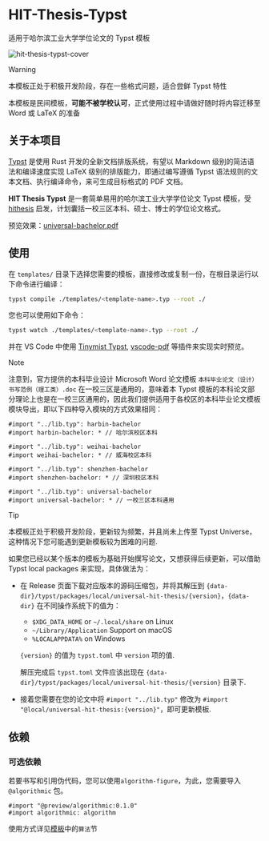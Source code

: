 # HIT-Thesis-Typst

适用于哈尔滨工业大学学位论文的 Typst 模板

![hit-thesis-typst-cover](https://vonbrank-images.oss-cn-hangzhou.aliyuncs.com/20240426-HIT-Thesis-Typst/hit-thesis-typst-development-cover-01.jpg)

> [!WARNING]
> 本模板正处于积极开发阶段，存在一些格式问题，适合尝鲜 Typst 特性
> 
> 本模板是民间模板，**可能不被学校认可**，正式使用过程中请做好随时将内容迁移至 Word 或 LaTeX 的准备

## 关于本项目

[Typst](https://typst.app/) 是使用 Rust 开发的全新文档排版系统，有望以 Markdown 级别的简洁语法和编译速度实现 LaTeX 级别的排版能力，即通过编写遵循 Typst 语法规则的文本文档、执行编译命令，来可生成目标格式的 PDF 文档。

**HIT Thesis Typst** 是一套简单易用的哈尔滨工业大学学位论文 Typst 模板，受 [hithesis](https://github.com/hithesis/hithesis) 启发，计划囊括一校三区本科、硕士、博士的学位论文格式。

预览效果：[universal-bachelor.pdf](https://github.com/chosertech/HIT-Thesis-Typst/blob/build/universal-bachelor.pdf)

## 使用

在 `templates/` 目录下选择您需要的模板，直接修改或复制一份，在根目录运行以下命令进行编译：

```sh
typst compile ./templates/<template-name>.typ --root ./
```

您也可以使用如下命令：

```sh
typst watch ./templates/<template-name>.typ --root ./
```

并在 VS Code 中使用 [Tinymist Typst](https://marketplace.visualstudio.com/items?itemName=nvarner.typst-lsp), [vscode-pdf](https://marketplace.visualstudio.com/items?itemName=tomoki1207.pdf) 等插件来实现实时预览。

> [!NOTE]
> 注意到，官方提供的本科毕业设计 Microsoft Word 论文模板 `本科毕业论文（设计）书写范例（理工类）.doc` 在一校三区是通用的，意味着本 Typst 模板的本科论文部分理论上也是在一校三区通用的，因此我们提供适用于各校区的本科毕业论文模板模块导出，即以下四种导入模块的方式效果相同：
> ```typst
> #import "../lib.typ": harbin-bachelor
> #import harbin-bachelor: * // 哈尔滨校区本科
> ```
> ```typst
> #import "../lib.typ": weihai-bachelor
> #import weihai-bachelor: * // 威海校区本科
> ```
> ```typst
> #import "../lib.typ": shenzhen-bachelor
> #import shenzhen-bachelor: * // 深圳校区本科
> ```
> ```typst
> #import "../lib.typ": universal-bachelor
> #import universal-bachelor: * // 一校三区本科通用
> ```

> [!TIP]
> 本模板正处于积极开发阶段，更新较为频繁，并且尚未上传至 Typst Universe，这种情况下您可能遇到更新模板较为困难的问题.
> 
> 如果您已经以某个版本的模板为基础开始撰写论文，又想获得后续更新，可以借助 Typst local packages 来实现，具体做法为：
> - 在 Release 页面下载对应版本的源码压缩包，并将其解压到 `{data-dir}/typst/packages/local/universal-hit-thesis/{version}`，`{data-dir}` 在不同操作系统下的值为：
>   - `$XDG_DATA_HOME` or `~/.local/share` on Linux
>   - `~/Library/Application` Support on macOS
>   - `%LOCALAPPDATA%` on Windows
>   
>   `{version}` 的值为 `typst.toml` 中 `version` 项的值.
>   
>   解压完成后 `typst.toml` 文件应该出现在 `{data-dir}/typst/packages/local/universal-hit-thesis/{version}` 目录下.
>
> - 接着您需要在您的论文中将 `#import "../lib.typ"` 修改为 `#import "@local/universal-hit-thesis:{version}"`，即可更新模板.

## 依赖

### 可选依赖

若要书写和引用伪代码，您可以使用`algorithm-figure`，为此，您需要导入`@algorithmic` 包。
```typst
#import "@preview/algorithmic:0.1.0"
#import algorithmic: algorithm
```

使用方式详见[模板](https://github.com/chosertech/HIT-Thesis-Typst/blob/main/templates/universal-bachelor.typ)中的`算法`节
